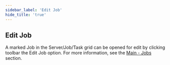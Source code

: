 ```yaml
---
sidebar_label: 'Edit Job'
hide_title: 'true'
---
```


## Edit Job

A marked Job in the Server/Job/Task grid can be opened for edit by clicking toolbar the Edit Job option. For more information, see the [Main - Jobs](../server/jobs-jobs) section.